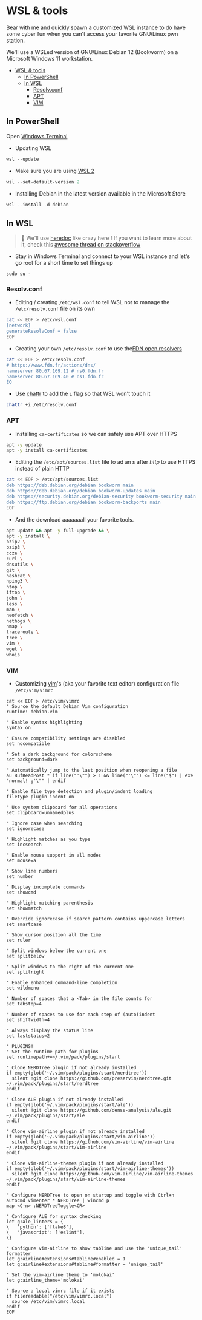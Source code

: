 WSL & tools
===========
Bear with me and quickly spawn a customized WSL instance to do have some cyber fun when you can't access your favorite GNU/Linux pwn station.

We'll use a WSLed version of GNU/Linux Debian 12 (Bookworm) on a Microsoft Windows 11 workstation.

* [WSL & tools](#wsl-&-tools)
   * [In PowerShell](#in-powershell)
   * [In WSL](#in-wsl)
      * [Resolv.conf](#resolvconf)
      * [APT](#apt)
      * [VIM](#vim)

## In PowerShell

Open [Windows Terminal](https://learn.microsoft.com/en-us/windows/terminal/install)

- Updating WSL

```powershell
wsl --update
```

- Make sure you are using [WSL 2](https://learn.microsoft.com/en-us/windows/wsl/install#upgrade-version-from-wsl-1-to-wsl-2)

```powershell
wsl --set-default-version 2
```

- Installing Debian in the latest version available in the Microsoft Store

```powershell
wsl --install -d debian
```

## In WSL

> 🧠 We'll use [heredoc](https://en.wikipedia.org/wiki/Here_document) like crazy here !
> If you want to learn more about it, check this [awesome thread on stackoverflow](https://stackoverflow.com/questions/2500436/how-does-cat-eof-work-in-bash)

- Stay in Windows Terminal and connect to your WSL instance and let's go root for a short time to set things up

```
sudo su -
```

### Resolv.conf

- Editing / creating `/etc/wsl.conf` to tell WSL not to manage the `/etc/resolv.conf` file on its own

```bash
cat << EOF > /etc/wsl.conf
[network]
generateResolvConf = false
EOF
```

- Creating your own `/etc/resolv.conf` to use the[FDN open resolvers](https://www.fdn.fr/actions/dns/)

```bash
cat << EOF > /etc/resolv.conf
# https://www.fdn.fr/actions/dns/
nameserver 80.67.169.12 # ns0.fdn.fr
nameserver 80.67.169.40 # ns1.fdn.fr
EO
```

- Use [chattr](https://fr.wikipedia.org/wiki/Chattr) to add the `i` flag so that WSL won't touch it

```bash
chattr +i /etc/resolv.conf
```

### APT

- Installing `ca-certificates` so we can safely use APT over HTTPS

```bash
apt -y update
apt -y install ca-certificates
```

- Editing the `/etc/apt/sources.list` file to ad an *s* after *http* to use HTTPS instead of plain HTTP

```bash
cat << EOF > /etc/apt/sources.list
deb https://deb.debian.org/debian bookworm main
deb https://deb.debian.org/debian bookworm-updates main
deb https://security.debian.org/debian-security bookworm-security main
deb https://ftp.debian.org/debian bookworm-backports main
EOF
```

- And the download aaaaaaall your favorite tools.

```bash
apt update && apt -y full-upgrade && \
apt -y install \
bzip2 \
bzip3 \
ccze \
curl \
dnsutils \
git \
hashcat \
hping3 \
htop \
iftop \
john \
less \
man \
neofetch \
nethogs \
nmap \
traceroute \
tree \
vim \
wget \
whois
```

### VIM

- Customizing [vim](https://www.vim.org/)'s (aka your favorite text editor) configuration file `/etc/vim/vimrc`

```
cat << EOF > /etc/vim/vimrc
" Source the default Debian Vim configuration
runtime! debian.vim

" Enable syntax highlighting
syntax on

" Ensure compatibility settings are disabled
set nocompatible

" Set a dark background for colorscheme
set background=dark

" Automatically jump to the last position when reopening a file
au BufReadPost * if line("'\"") > 1 && line("'\"") <= line("$") | exe "normal! g'\"" | endif

" Enable file type detection and plugin/indent loading
filetype plugin indent on

" Use system clipboard for all operations
set clipboard=unnamedplus

" Ignore case when searching
set ignorecase

" Highlight matches as you type
set incsearch

" Enable mouse support in all modes
set mouse=a

" Show line numbers
set number

" Display incomplete commands
set showcmd

" Highlight matching parenthesis
set showmatch

" Override ignorecase if search pattern contains uppercase letters
set smartcase

" Show cursor position all the time
set ruler

" Split windows below the current one
set splitbelow

" Split windows to the right of the current one
set splitright

" Enable enhanced command-line completion
set wildmenu

" Number of spaces that a <Tab> in the file counts for
set tabstop=4

" Number of spaces to use for each step of (auto)indent
set shiftwidth=4

" Always display the status line
set laststatus=2

" PLUGINS!
" Set the runtime path for plugins
set runtimepath+=~/.vim/pack/plugins/start

" Clone NERDTree plugin if not already installed
if empty(glob('~/.vim/pack/plugins/start/nerdtree'))
  silent !git clone https://github.com/preservim/nerdtree.git ~/.vim/pack/plugins/start/nerdtree
endif

" Clone ALE plugin if not already installed
if empty(glob('~/.vim/pack/plugins/start/ale'))
  silent !git clone https://github.com/dense-analysis/ale.git ~/.vim/pack/plugins/start/ale
endif

" Clone vim-airline plugin if not already installed
if empty(glob('~/.vim/pack/plugins/start/vim-airline'))
  silent !git clone https://github.com/vim-airline/vim-airline ~/.vim/pack/plugins/start/vim-airline
endif

" Clone vim-airline-themes plugin if not already installed
if empty(glob('~/.vim/pack/plugins/start/vim-airline-themes'))
  silent !git clone https://github.com/vim-airline/vim-airline-themes ~/.vim/pack/plugins/start/vim-airline-themes
endif

" Configure NERDTree to open on startup and toggle with Ctrl+n
autocmd vimenter * NERDTree | wincmd p
map <C-n> :NERDTreeToggle<CR>

" Configure ALE for syntax checking
let g:ale_linters = {
\   'python': ['flake8'],
\   'javascript': ['eslint'],
\}

" Configure vim-airline to show tabline and use the 'unique_tail' formatter
let g:airline#extensions#tabline#enabled = 1
let g:airline#extensions#tabline#formatter = 'unique_tail'

" Set the vim-airline theme to 'molokai'
let g:airline_theme='molokai'

" Source a local vimrc file if it exists
if filereadable("/etc/vim/vimrc.local")
  source /etc/vim/vimrc.local
endif
EOF
```
